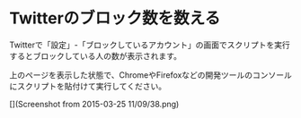# Twitterのブロック数を数える

Twitterで「設定」-「ブロックしているアカウント」の画面でスクリプトを実行するとブロックしている人の数が表示されます。

上のページを表示した状態で、ChromeやFirefoxなどの開発ツールのコンソールにスクリプトを貼付けて実行してください。

[](Screenshot from 2015-03-25 11/09/38.png)

